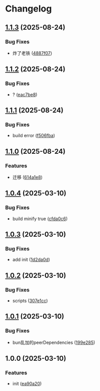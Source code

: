 # Changelog

## [1.1.3](https://github.com/KarinJS/node-pty/compare/v1.1.2...v1.1.3) (2025-08-24)


### Bug Fixes

* 炸了老铁 ([4887f07](https://github.com/KarinJS/node-pty/commit/4887f07393b939f66e49ef4cab41e4bea5577fb8))

## [1.1.2](https://github.com/KarinJS/node-pty/compare/v1.1.1...v1.1.2) (2025-08-24)


### Bug Fixes

* ? ([eac7be8](https://github.com/KarinJS/node-pty/commit/eac7be81793425d66020f9348150ff734c7e1b3b))

## [1.1.1](https://github.com/KarinJS/node-pty/compare/v1.1.0...v1.1.1) (2025-08-24)


### Bug Fixes

* build error ([f506fba](https://github.com/KarinJS/node-pty/commit/f506fba2fa87a4050daef5642016b71a3b9d28b0))

## [1.1.0](https://github.com/KarinJS/node-pty/compare/v1.0.4...v1.1.0) (2025-08-24)


### Features

* 迁移 ([614a1e8](https://github.com/KarinJS/node-pty/commit/614a1e826310c835ea19217350ca830fb17ad964))

## [1.0.4](https://github.com/KarinJS/node-pty/compare/v1.0.3...v1.0.4) (2025-03-10)


### Bug Fixes

* build minify true ([cfda0c6](https://github.com/KarinJS/node-pty/commit/cfda0c6365b7b26fa72acae1bb212b214fa4e21a))

## [1.0.3](https://github.com/KarinJS/node-pty/compare/v1.0.2...v1.0.3) (2025-03-10)


### Bug Fixes

* add init ([1d2da0d](https://github.com/KarinJS/node-pty/commit/1d2da0df9b5d4a32069aaf4c3b344c5570dbdea0))

## [1.0.2](https://github.com/KarinJS/node-pty/compare/v1.0.1...v1.0.2) (2025-03-10)


### Bug Fixes

* scripts ([307e1cc](https://github.com/KarinJS/node-pty/commit/307e1cc571b5aefdc5bf3076b5f270867fc12c35))

## [1.0.1](https://github.com/KarinJS/node-pty/compare/v1.0.0...v1.0.1) (2025-03-10)


### Bug Fixes

* bun乱加的peerDependencies ([199e285](https://github.com/KarinJS/node-pty/commit/199e285ee51fafb7e0b562fd03180eef1eb98384))

## 1.0.0 (2025-03-10)


### Features

* init ([ea90a20](https://github.com/KarinJS/-karinjs-pty/commit/ea90a20f654a615ce92388429edeea725d7a64e7))
